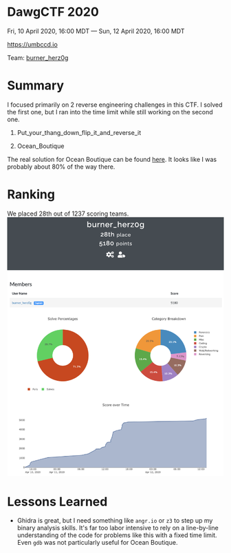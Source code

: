 # DawgCTF 2020
Fri, 10 April 2020, 16:00 MDT — Sun, 12 April 2020, 16:00 MDT 

<https://umbccd.io>

Team: [burner_herz0g](https://ctftime.org/team/63292)

# Summary

I focused primarily on 2 reverse engineering challenges in this CTF. I solved the first one, but I ran into the time limit while still working on the second one.

1. Put_your_thang_down_flip_it_and_reverse_it

2. Ocean_Boutique

The real solution for Ocean Boutique can be found [here](https://github.com/toomanybananas/dawgctf-2020-writeups/tree/master/reversing/ocean-boutique). It looks like I was probably about 80% of the way there.

# Ranking
We placed 28th out of 1237 scoring teams.
![](ranking.png)

# Lessons Learned

* Ghidra is great, but I need something like `angr.io` or `z3` to step up my binary analysis skills. It's far too labor intensive to rely on a line-by-line understanding of the code for problems like this with a fixed time limit. Even `gdb` was not particularly useful for Ocean Boutique.

